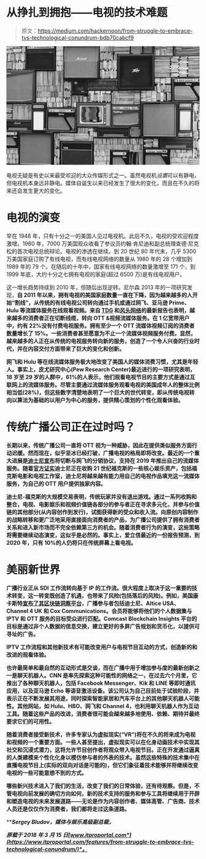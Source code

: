 # 从挣扎到拥抱——电视的技术难题

> 原文：<https://medium.com/hackernoon/from-struggle-to-embrace-tvs-technological-conundrum-bdb70cabcf9>

![](img/cd5a1f7855290bd9a1be7ce3c3887dd0.png)

电视无疑是有史以来最受欢迎的大众传媒形式之一。虽然电视机*设置*可以有静电，但电视机本身远非静电。媒体自诞生以来已经发生了很大的变化，而且在不久的将来还会发生更大的变化。

# 电视的演变

早在 1948 年，只有十分之一的美国人见过电视机。此后不久，电视的受欢迎程度激增。1960 年，7000 万美国观众收看了参议员约翰·肯尼迪和副总统理查德·尼克松的首次电视总统辩论。电视的渗透在继续。到 20 世纪 80 年代末，几乎 5300 万美国家庭订购了有线电视，而有线电视网络的数量从 1980 年的 28 个增加到 1989 年的 79 个。在随后的十年中，国家有线电视网络的数量激增至 171 个，到 1999 年底，大约十分之七拥有电视的家庭(超过 6500 万)是有线电视用户。

这一增长趋势持续到 2010 年，但随后出现逆转。尼尔森 2013 年的一项研究发现，****自 2011 年以来，拥有电视的美国家庭数量一直在下降，因为越来越多的人开始“割线”，从传统的有线电视公司转向通过手机或通过网飞、亚马逊 Prime、Hulu 等流媒体服务在线观看视频。来自 [TDG](http://www.fiercecable.com/cable/u-s-broadband-homes-without-pay-tv-have-more-than-doubled-since-2011-now-stands-at-22-report) 和[风头网络](http://img03.en25.com/Web/LLNW/%7b98ebce45-c538-42d0-b025-7cdec7092634%7d_2016SOOV.pdf?ls=SOOV16PR)的最新报告也表明，越来越多的消费者正在切断线缆，转向 OTT &视频流媒体服务。在 1 亿宽带用户中，约有 22%没有付费电视服务。拥有至少一个 OTT 流媒体视频订阅的消费者数量增长了 15%。一些消费者甚至愿意为不止一个流媒体视频服务付费。显然，越来越多的人正在从传统的电视服务转向新的服务，创造了一个令人兴奋的行业时代，并在内容交付方面带来了巨大的变化和创新。****

****网飞和 Hulu 等在线流媒体服务极大地改变了美国人的媒体消费习惯，尤其是年轻人。事实上，皮尤研究中心(Pew Research Center)最近进行的一项研究表明，18 岁至 29 岁的人群中，61%的人表示，他们观看电视节目的主要方式是通过互联网上的流媒体服务。尽管主要通过流媒体服务观看电视的美国成年人的整体比例相当低(28%)，但这些数字清楚地表明了一个巨大的世代转变，即从传统电视转向以算法为基础的以用户为中心的服务，提供精心策划的个性化观看体验。****

# ****传统广播公司正在过时吗？****

****长期以来，传统广播公司一直将 OTT 视为一种威胁，因此在提供类似服务方面行动迟缓。然而现在，似乎坚冰已经打破，广播电视的格局即将改变。最近的一个重大进展是[迪士尼宣布](https://www.forbes.com/sites/natalierobehmed/2017/08/08/disney-to-end-distribution-agreement-with-netflix-as-it-prepares-own-streaming-service/)将切断与网飞的分销协议，支持在 2019 年推出自己的流媒体服务。随着[官方证实](http://variety.com/2017/biz/news/disney-fox-merger-deal-52-4-billion-merger-1202631242/)迪士尼正在收购 21 世纪福克斯的一些核心娱乐资产，包括福克斯电影和电视工作室，迪士尼将越来越有能力用自己的电视作品填充这一流媒体服务，为自己的 OTT 用户提供独家内容。****

****迪士尼-福克斯的大规模交易表明，传统玩家并没有退出游戏。通过一系列收购和整合，电视、电影娱乐和视频价值链各部分的参与者正在寻求多元化，并参与价值链的其他部分(从内容创作到发行)，试图获得新的受众和收入流。向原创内容制作的战略转移和更广泛地采用直接面向消费者的产品，为广播公司提供了拥有消费者关系和进入新市场而不完全依赖第三方的机会。随着消费者行为的演变，这些策略将需要继续动态演变，这似乎是必然的。事实上，爱立信最近的一份报告预测，到 2020 年，只有 10%的人仍将只在传统屏幕上看电视。****

# ****美丽新世界****

****广播行业正从 SDI 工作流转向基于 IP 的工作流。很大程度上取决于这一重要的技术转变，这一转变既创造了机遇，也带来了风险(包括落后的风险)。例如，美国康卡斯特[宣布了其区块链洞察平台](https://corporate.comcast.com/news-information/news-feed/comcasts-advanced-advertising-group-and-participants-announce-plans-for-blockchain-based-technology-platform-aimed-at-making-premium-video-advertising-more-efficient)，广播参与者包括迪士尼、Altice USA、Channel 4 UK 和 Cox Communications。会员将能够将他们的个人数据集与 IPTV 和 OTT 服务的目标受众进行匹配。Comcast Blockchain Insights 平台的目标是通过非个人数据的信息交换，建立更好的多屏广告规划和货币化，以提供可寻址的广告。****

****IPTV 工作流程和其他新技术有可能改变用户与电视节目互动的方式，创造新的和改进的观看体验。****

****也许最简单和最自然的互动形式是交谈，而在广播中用于增加参与度的最新创新之一是聊天机器人。CNN 是率先探索这种可能性的网络之一，在过去六个月里，它推出了各种聊天机器人，包括 Facebook Messenger、Kik 和 LINE 等即时通讯应用，以及亚马逊 Echo 等语音激活设备。该公司认为自己目前处于试验阶段，并表示正在不断发展其用途，同时探索智能家居和汽车平台上的其他聊天机器人可能性。其他网站，如 Hulu、HBO、网飞和 Channel 4，也利用聊天机器人作为互动工具。随着这些产品的改进，消费者很可能会越来越多地使用、依赖、期待并最终要求它们的可用性。****

****随着消费者接受新技术，许多专家认为虚拟现实(“VR”)将在不久的将来成为电视和视频的一个重要方面。一些人甚至提出，虚拟现实可以在化身动画技术中实现其社交和沉浸式潜力，这将允许节目创作者将观众带入电视节目。正在开发通过逼真的人类建模来个性化化身以模仿参与者的外表的技术。虽然这些特殊的技术集中在直播电视节目上(实际的双向对话是可能的)，但它们象征着技术能够并将继续改变电视的一些可能意想不到的方式。****

****哪些新兴技术进入了我们的生活，改变了我们的日常体验，还有待观察。但是，不管电视向前发展的确切方向如何，新的技术支持的服务和参与工具将继续用于开辟和塑造电视的未来发展道路——无论是作为内容创作者、媒体高管、广告商、技术人员还是仅仅作为消费者，我们都将走过这条道路。****

*****Sergey Bludov，媒体与娱乐高级副总裁，*[](https://www.dataart.com/industry/media-and-entertainment?utm_source=medium.com&utm_medium=referral&utm_campaign=m-regular&utm_content=da-hn-sbludov-tvconundrum)****

******原载于 2018 年 3 月 15 日*[*www.itproportal.com*](https://www.itproportal.com/features/from-struggle-to-embrace-tvs-technological-conundrum/)*。******